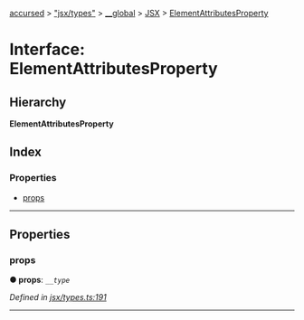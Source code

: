 [accursed](../README.md) > ["jsx/types"](../modules/_jsx_types_.md) > [__global](../modules/_jsx_types_.__global.md) > [JSX](../modules/_jsx_types_.__global.jsx.md) > [ElementAttributesProperty](../interfaces/_jsx_types_.__global.jsx.elementattributesproperty.md)

# Interface: ElementAttributesProperty

## Hierarchy

**ElementAttributesProperty**

## Index

### Properties

* [props](_jsx_types_.__global.jsx.elementattributesproperty.md#props)

---

## Properties

<a id="props"></a>

###  props

**● props**: *`__type`*

*Defined in [jsx/types.ts:191](https://github.com/cancerberoSgx/accursed/blob/978b980/src/jsx/types.ts#L191)*

___


